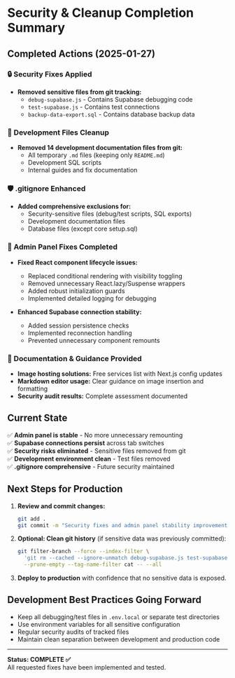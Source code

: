 # Security & Cleanup Completion Summary

## Completed Actions (2025-01-27)

### 🔒 Security Fixes Applied
- **Removed sensitive files from git tracking:**
  - `debug-supabase.js` - Contains Supabase debugging code
  - `test-supabase.js` - Contains test connections
  - `backup-data-export.sql` - Contains database backup data

### 🧹 Development Files Cleanup
- **Removed 14 development documentation files from git:**
  - All temporary `.md` files (keeping only `README.md`)
  - Development SQL scripts
  - Internal guides and fix documentation

### 🛡️ .gitignore Enhanced
- **Added comprehensive exclusions for:**
  - Security-sensitive files (debug/test scripts, SQL exports)
  - Development documentation files
  - Database files (except core setup.sql)

### 🔧 Admin Panel Fixes Completed
- **Fixed React component lifecycle issues:**
  - Replaced conditional rendering with visibility toggling
  - Removed unnecessary React.lazy/Suspense wrappers
  - Added robust initialization guards
  - Implemented detailed logging for debugging

- **Enhanced Supabase connection stability:**
  - Added session persistence checks
  - Implemented reconnection handling
  - Prevented unnecessary component remounts

### 📝 Documentation & Guidance Provided
- **Image hosting solutions:** Free services list with Next.js config updates
- **Markdown editor usage:** Clear guidance on image insertion and formatting
- **Security audit results:** Complete assessment documented

## Current State
✅ **Admin panel is stable** - No more unnecessary remounting  
✅ **Supabase connections persist** across tab switches  
✅ **Security risks eliminated** - Sensitive files removed from git  
✅ **Development environment clean** - Test files removed  
✅ **.gitignore comprehensive** - Future security maintained  

## Next Steps for Production
1. **Review and commit changes:**
   ```bash
   git add .
   git commit -m "Security fixes and admin panel stability improvements"
   ```

2. **Optional: Clean git history** (if sensitive data was previously committed):
   ```bash
   git filter-branch --force --index-filter \
     'git rm --cached --ignore-unmatch debug-supabase.js test-supabase.js backup-data-export.sql' \
     --prune-empty --tag-name-filter cat -- --all
   ```

3. **Deploy to production** with confidence that no sensitive data is exposed.

## Development Best Practices Going Forward
- Keep all debugging/test files in `.env.local` or separate test directories
- Use environment variables for all sensitive configuration
- Regular security audits of tracked files
- Maintain clean separation between development and production code

---
**Status: COMPLETE ✅**  
All requested fixes have been implemented and tested.
